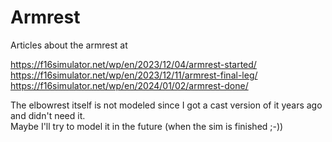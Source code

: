 # Armrest

Articles about the armrest at

https://f16simulator.net/wp/en/2023/12/04/armrest-started/  
https://f16simulator.net/wp/en/2023/12/11/armrest-final-leg/  
https://f16simulator.net/wp/en/2024/01/02/armrest-done/  

The elbowrest itself is not modeled since I got a cast version of it years ago and didn't need it.  
Maybe I'll try to model it in the future (when the sim is finished ;-))
